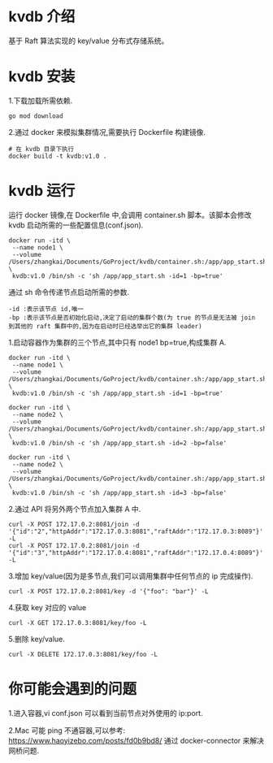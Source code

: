 # kvdb 介绍
基于 Raft 算法实现的 key/value 分布式存储系统。

# kvdb 安装
1.下载加载所需依赖.
```
go mod download
```
2.通过 docker 来模拟集群情况,需要执行 Dockerfile 构建镜像.
```
# 在 kvdb 目录下执行
docker build -t kvdb:v1.0 .
```

# kvdb 运行
运行 docker 镜像,在 Dockerfile 中,会调用 container.sh 脚本。该脚本会修改 kvdb 启动所需的一些配置信息(conf.json).
```
docker run -itd \
 --name node1 \
 --volume /Users/zhangkai/Documents/GoProject/kvdb/container.sh:/app/app_start.sh \
 kvdb:v1.0 /bin/sh -c 'sh /app/app_start.sh -id=1 -bp=true'
```
通过 sh 命令传递节点启动所需的参数.
```
-id :表示该节点 id,唯一
-bp :表示该节点是否初始化启动,决定了启动的集群个数(为 true 的节点是无法被 join 到其他的 raft 集群中的,因为在启动时已经选举出它的集群 leader)
```

1.启动容器作为集群的三个节点,其中只有 node1 bp=true,构成集群 A.
```
docker run -itd \
 --name node1 \
 --volume /Users/zhangkai/Documents/GoProject/kvdb/container.sh:/app/app_start.sh \
 kvdb:v1.0 /bin/sh -c 'sh /app/app_start.sh -id=1 -bp=true'
 
docker run -itd \
 --name node2 \
 --volume /Users/zhangkai/Documents/GoProject/kvdb/container.sh:/app/app_start.sh \
 kvdb:v1.0 /bin/sh -c 'sh /app/app_start.sh -id=2 -bp=false'

docker run -itd \
 --name node2 \
 --volume /Users/zhangkai/Documents/GoProject/kvdb/container.sh:/app/app_start.sh \
 kvdb:v1.0 /bin/sh -c 'sh /app/app_start.sh -id=3 -bp=false'
```
2.通过 API 将另外两个节点加入集群 A 中.
```
curl -X POST 172.17.0.2:8081/join -d '{"id":"2","httpAddr":"172.17.0.3:8081","raftAddr":"172.17.0.3:8089"}' -L
curl -X POST 172.17.0.2:8081/join -d '{"id":"3","httpAddr":"172.17.0.4:8081","raftAddr":"172.17.0.4:8089"}' -L
```
3.增加 key/value(因为是多节点,我们可以调用集群中任何节点的 ip 完成操作).
```
curl -X POST 172.17.0.2:8081/key -d '{"foo": "bar"}' -L
```
4.获取 key 对应的 value
```
curl -X GET 172.17.0.3:8081/key/foo -L
```
5.删除 key/value.
```
curl -X DELETE 172.17.0.3:8081/key/foo -L
```

# 你可能会遇到的问题
1.进入容器,vi conf.json 可以看到当前节点对外使用的 ip:port.

2.Mac 可能 ping 不通容器,可以参考: https://www.haoyizebo.com/posts/fd0b9bd8/
通过 docker-connector 来解决网桥问题.
